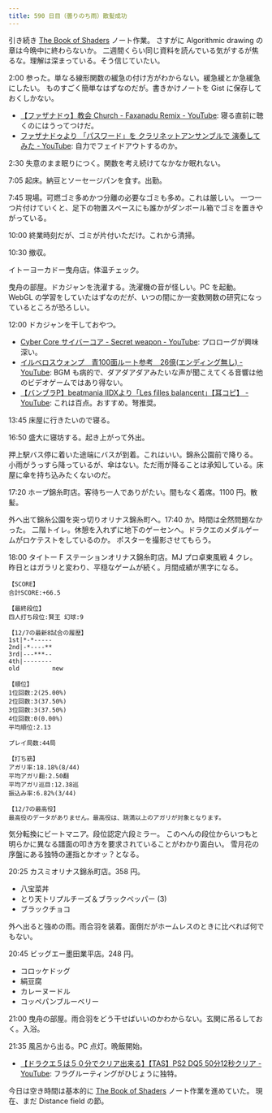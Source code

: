 ```yaml
---
title: 590 日目（曇りのち雨）散髪成功
---
```


引き続き [The Book of Shaders](https://thebookofshaders.com/) ノート作業。
さすがに Algorithmic drawing の章は今晩中に終わらないか。
二週間くらい同じ資料を読んでいる気がするが焦るな。理解は深まっている。そう信じていたい。

2:00 参った。単なる線形関数の緩急の付け方がわからない。緩急緩とか急緩急にしたい。
ものすごく簡単なはずなのだが。書きかけノートを Gist に保存しておくしかない。

* [【ファザナドゥ】教会 Church - Faxanadu Remix - YouTube](https://www.youtube.com/watch?v=9cx6SQHXG0E):
  寝る直前に聴くのにはうってつけだ。
* [ファザナドゥより 「パスワード」を クラリネットアンサンブルで 演奏してみた - YouTube](https://www.youtube.com/watch?v=Hh-3Kl3q4Rk):
  自力でフェイドアウトするのか。

2:30 失意のまま眠りにつく。関数を考え続けてなかなか眠れない。

7:05 起床。納豆とソーセージパンを食す。出勤。

7:45 現場。可燃ゴミ多めかつ分離の必要なゴミも多め。これは厳しい。
一つ一つ片付けていくと、足下の物置スペースにも誰かがダンボール箱でゴミを置きやがっている。

10:00 終業時刻だが、ゴミが片付いただけ。これから清掃。

10:30 撤収。

イトーヨーカドー曳舟店。体温チェック。

曳舟の部屋。ドカジャンを洗濯する。洗濯機の音が怪しい。PC を起動。
WebGL の学習をしていたはずなのだが、いつの間にか一変数関数の研究になっているところが恐ろしい。

12:00 ドカジャンを干しておやつ。

* [Cyber Core サイバーコア - Secret weapon - YouTube](https://www.youtube.com/watch?v=eyV_YRkUqss):
  プロローグが興味深い。
* [イルベロスウォンプ　青100面ルート参考　26億(エンディング無し) - YouTube](https://www.youtube.com/watch?v=WkHXhunl3bw):
  BGM も病的で、ダアダアダアみたいな声が聞こえてくる音響は他のビデオゲームではあり得ない。
* [【バンブラP】beatmania IIDXより「Les filles balancent」【耳コピ】 - YouTube](https://www.youtube.com/watch?v=Q96pMXuQeqs):
  これは百点。おすすめ。弩推奨。

13:45 床屋に行きたいので寝る。

16:50 盛大に寝坊する。起き上がって外出。

押上駅バス停に着いた途端にバスが到着。これはいい。錦糸公園前で降りる。
小雨がうっすら降っているが、傘はない。ただ雨が降ることは承知している。床屋に傘を持ち込みたくないのだ。

17:20 ホープ錦糸町店。客待ち一人でありがたい。間もなく着席。1100 円。散髪。

外へ出て錦糸公園を突っ切りオリナス錦糸町へ。17:40 か。時間は全然問題なかった。
二階トイレ。休憩を入れずに地下のゲーセンへ。ドラクエのメダルゲームがロケテストをしているのか。
ポスターを撮影させてもらう。

18:00 タイトー F ステーションオリナス錦糸町店。MJ プロ卓東風戦 4 クレ。
昨日とはガラリと変わり、平穏なゲームが続く。月間成績が黒字になる。

```text
【SCORE】
合計SCORE:+66.5

【最終段位】
四人打ち段位:賢王 幻球:9

【12/7の最新8試合の履歴】
1st|*-*-----
2nd|-*----**
3rd|---***--
4th|--------
old         new

【順位】
1位回数:2(25.00%)
2位回数:3(37.50%)
3位回数:3(37.50%)
4位回数:0(0.00%)
平均順位:2.13

プレイ局数:44局

【打ち筋】
アガリ率:18.18%(8/44)
平均アガリ翻:2.50翻
平均アガリ巡目:12.38巡
振込み率:6.82%(3/44)

【12/7の最高役】
最高役のデータがありません。最高役は、跳満以上のアガリが対象となります。
```

気分転換にビートマニア。段位認定六段ミラー。
このへんの段位からいつもと明らかに異なる譜面の叩き方を要求されていることがわかり面白い。
雪月花の序盤にある独特の運指とかオッ？となる。

20:25 カスミオリナス錦糸町店。358 円。

* 八宝菜丼
* とり天トリプルチーズ＆ブラックペッパー (3)
* ブラックチョコ

外へ出ると強めの雨。雨合羽を装着。面倒だがホームレスのときに比べれば何でもない。

20:45 ビッグエー墨田業平店。248 円。

* コロッケドッグ
* 絹豆腐
* カレーヌードル
* コッペパンブルーベリー

21:00 曳舟の部屋。雨合羽をどう干せばいいのかわからない。玄関に吊るしておく。入浴。

21:35 風呂から出る。PC 点灯。晩飯開始。

* [【ドラクエ５は５０分でクリア出来る】【TAS】PS2 DQ5 50分12秒クリア - YouTube](https://www.youtube.com/watch?v=93cvHxPlqBA):
  フラグルーティングがひじょうに独特。

今日は空き時間は基本的に [The Book of Shaders](https://thebookofshaders.com/) ノート作業を進めていた。
現在、まだ Distance field の節。
